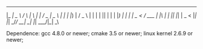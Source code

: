  _____ ____      _    _   _ _____ ___  ____  
|_   _|  _ \    / \  | \ | |_   _/ _ \|  _ \ 
  | | | |_) |  / _ \ |  \| | | || | | | |_) |
  | | |  _ <  / ___ \| |\  | | || |_| |  _ < 
  |_| |_| \_\/_/   \_\_| \_| |_| \___/|_| \_\

Dependence:
gcc 4.8.0 or newer;
cmake 3.5 or newer;
linux kernel 2.6.9 or newer;
                                             
